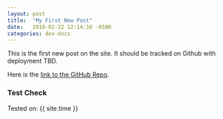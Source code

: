 ```yaml
---
layout: post
title:  "My First New Post"
date:   2018-02-22 12:14:16 -0500
categories: dev-docs
---
```


This is the first new post on the site. It should be tracked on Github with deployment TBD.

Here is the [link to the GitHub Repo](https://github.com/ericyork/eidolon).

### Test Check

Tested on: {{ site.time }}
